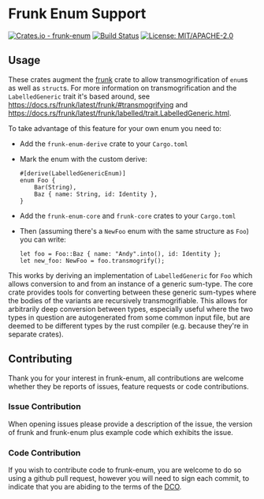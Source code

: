 # Frunk Enum Support

[![Crates.io - frunk-enum](https://img.shields.io/crates/v/frunk-enum-core.svg)](https://crates.io/crates/frunk-enum-core) [![Build Status](https://travis-ci.org/Metaswitch/frunk-enum.svg?branch=master)](https://travis-ci.org/Metaswitch/frunk-enum) [![License: MIT/APACHE-2.0](https://img.shields.io/badge/License-MIT%2FAPACHE--2.0-green.svg)](https://opensource.org/licenses/MIT)

## Usage

These crates augment the [frunk](https://docs.rs/frunk/latest/frunk/) crate to
allow transmogrification of `enum`s as well as `struct`s.  For more information
on transmogrification and the `LabelledGeneric` trait it's based around, see
https://docs.rs/frunk/latest/frunk/#transmogrifying and
https://docs.rs/frunk/latest/frunk/labelled/trait.LabelledGeneric.html.

To take advantage of this feature for your own enum you need to:

* Add the `frunk-enum-derive` crate to your `Cargo.toml`
* Mark the enum with the custom derive:

    ```
    #[derive(LabelledGenericEnum)]
    enum Foo {
        Bar(String),
        Baz { name: String, id: Identity },
    }
    ```
* Add the `frunk-enum-core` and `frunk-core` crates to your `Cargo.toml`
* Then (assuming there's a `NewFoo` enum with the same structure as `Foo`) you can write:

    ```
    let foo = Foo::Baz { name: "Andy".into(), id: Identity };
    let new_foo: NewFoo = foo.transmogrify();
    ```

This works by deriving an implementation of `LabelledGeneric` for `Foo` which
allows conversion to and from an instance of a generic sum-type.  The core
crate provides tools for converting between these generic sum-types where the
bodies of the variants are recursively transmogrifiable.  This allows for
arbitrarily deep conversion between types, especially useful where the two
types in question are autogenerated from some common input file, but are deemed
to be different types by the rust compiler (e.g. because they're in separate
crates).

## Contributing

Thank you for your interest in frunk-enum, all contributions are welcome whether
they be reports of issues, feature requests or code contributions.

### Issue Contribution

When opening issues please provide a description of the issue, the version of
frunk and frunk-enum plus example code which exhibits the issue.

### Code Contribution

If you wish to contribute code to frunk-enum, you are welcome to do so using a
github pull request, however you will need to sign each commit, to indicate
that you are abiding to the terms of the [DCO](DCO).
